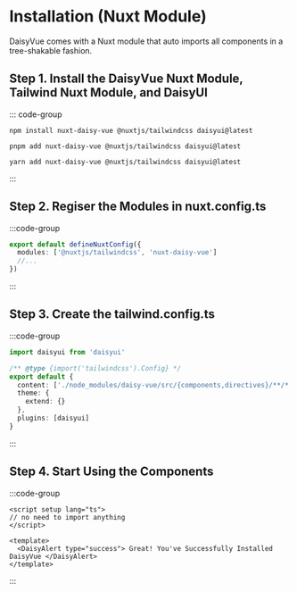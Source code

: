 # Installation (Nuxt Module)

DaisyVue comes with a Nuxt module that auto imports all components in a tree-shakable fashion.

## Step 1. Install the DaisyVue Nuxt Module, Tailwind Nuxt Module, and DaisyUI

::: code-group

```npm bash
npm install nuxt-daisy-vue @nuxtjs/tailwindcss daisyui@latest
```

```pnpm bash
pnpm add nuxt-daisy-vue @nuxtjs/tailwindcss daisyui@latest
```

```yarn bash
yarn add nuxt-daisy-vue @nuxtjs/tailwindcss daisyui@latest
```

:::

## Step 2. Regiser the Modules in nuxt.config.ts

:::code-group

```ts [nuxt.config.ts]
export default defineNuxtConfig({
  modules: ['@nuxtjs/tailwindcss', 'nuxt-daisy-vue']
  //...
})
```

:::

## Step 3. Create the tailwind.config.ts

:::code-group

```ts [tailwind.config.ts]
import daisyui from 'daisyui'

/** @type {import('tailwindcss').Config} */
export default {
  content: ['./node_modules/daisy-vue/src/{components,directives}/**/*.vue'],
  theme: {
    extend: {}
  },
  plugins: [daisyui]
}
```

:::

## Step 4. Start Using the Components

:::code-group

```vue [App.vue]
<script setup lang="ts">
// no need to import anything
</script>

<template>
  <DaisyAlert type="success"> Great! You've Successfully Installed DaisyVue </DaisyAlert>
</template>
```

:::
